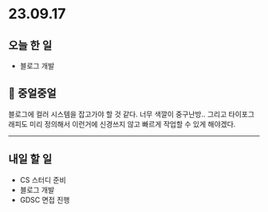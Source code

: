 # 23.09.17

## 오늘 한 일

- 블로그 개발

## 💬 중얼중얼

블로그에 컬러 시스템을 잡고가야 할 것 같다. 너무 색깔이 중구난방.. 그리고 타이포그래피도 미리 정의해서 이런거에 신경쓰지 않고 빠르게 작업할 수 있게 해야겠다.

---

## 내일 할 일

- CS 스터디 준비
- 블로그 개발
- GDSC 면접 진행
